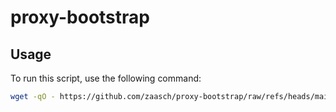 # proxy-bootstrap

## Usage

To run this script, use the following command:

```bash
wget -qO - https://github.com/zaasch/proxy-bootstrap/raw/refs/heads/main/zaas_bootstrap.py | sudo python3 -
```
